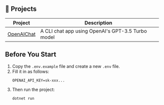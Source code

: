 ## 📂 Projects

| Project         | Description                                      |
|----------------|--------------------------------------------------|
| [OpenAIChat](./OpenAIChat) | A CLI chat app using OpenAI's GPT-3.5 Turbo model |


## Before You Start

1. Copy the `.env.example` file and create a new `.env` file.
2. Fill it in as follows:
    ```env
    OPENAI_API_KEY=sk-xxx...
    ```
3. Then run the project:
    ```bash
    dotnet run
    ```
